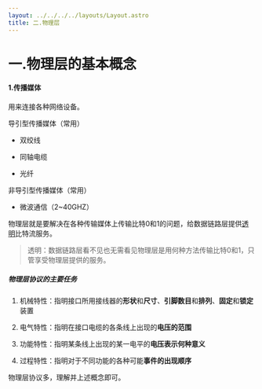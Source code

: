 ```yaml
---
layout: ../../../../layouts/Layout.astro
title: 二.物理层
---
```


# 一.物理层的基本概念

#### 1.传播媒体

用来连接各种网络设备。

导引型传播媒体（常用）

- 双绞线

- 同轴电缆

- 光纤

非导引型传播媒体（常用）

- 微波通信（2~40GHZ）

物理层就是要解决在各种传输媒体上传输比特0和1的问题，给数据链路层提供<u>透明</u>比特流服务。

> 透明：数据链路层看不见也无需看见物理层是用何种方法传输比特0和1，只管享受物理层提供的服务。

##### 物理层协议的主要任务

1. 机械特性：指明接口所用接线器的**形状**和**尺寸**、**引脚数目**和**排列**、**固定**和**锁定**装置

2. 电气特性：指明在接口电缆的各条线上出现的**电压的范围**

3. 功能特性：指明某条线上出现的某一电平的**电压表示何种意义**

4. 过程特性：指明对于不同功能的各种可能**事件的出现顺序**

物理层协议多，理解并上述概念即可。
